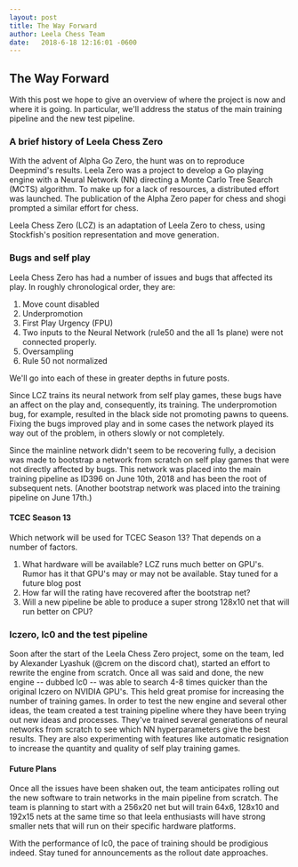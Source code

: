 ```yaml
---
layout: post
title: The Way Forward
author: Leela Chess Team
date:   2018-6-18 12:16:01 -0600
---
```


## The Way Forward

With this post we hope to give an overview of where the project is now and where it is going. In particular, we'll address the status of the main training pipeline and the new test pipeline.

### A brief history of Leela Chess Zero

With the advent of Alpha Go Zero, the hunt was on to reproduce Deepmind's results. Leela Zero was a project to develop a Go playing engine with a Neural Network (NN) directing a Monte Carlo Tree Search (MCTS) algorithm. To make up for a lack of resources, a distributed effort was launched. The publication of the Alpha Zero paper for chess and shogi prompted a similar effort for chess.

Leela Chess Zero (LCZ) is an adaptation of Leela Zero to chess, using Stockfish's position representation and move generation.

### Bugs and self play

Leela Chess Zero has had a number of issues and bugs that affected its play. In roughly chronological order, they are:
<!--more-->

1. Move count disabled
2. Underpromotion
3. First Play Urgency (FPU)
4. Two inputs to the Neural Network (rule50 and the all 1s plane) were not connected properly.
5. Oversampling
6. Rule 50 not normalized

We'll go into each of these in greater depths in future posts.

Since LCZ trains its neural network from self play games, these bugs have an affect on the play and, consequently, its training. The underpromotion bug, for example, resulted in the black side not promoting pawns to queens. Fixing the bugs improved play and in some cases the network played its way out of the problem, in others slowly or not completely.

Since the mainline network didn't seem to be recovering fully, a decision was made to bootstrap a network from scratch on self play games that were not directly affected by bugs. This network was placed into the main training pipeline as ID396 on June 10th, 2018 and has been the root of subsequent nets. (Another bootstrap network was placed into the training pipeline on June 17th.)

#### TCEC Season 13

Which network will be used for TCEC Season 13? That depends on a number of factors.

1. What hardware will be available? LCZ runs much better on GPU's. Rumor has it that GPU's may or may not be available. Stay tuned for a future blog post
2. How far will the rating have recovered after the bootstrap net?
3. Will a new pipeline be able to produce a super strong 128x10 net that will run better on CPU?

### lczero, lc0 and the test pipeline

Soon after the start of the Leela Chess Zero project, some on the team, led by Alexander Lyashuk (@crem on the discord chat), started an effort to rewrite the engine from scratch. Once all was said and done, the new engine -- dubbed lc0 -- was able to search 4-8 times quicker than the original lczero on NVIDIA GPU's. This held great promise for increasing the number of training games. In order to test the new engine and several other ideas, the team created a test training pipeline where they have been trying out new ideas and processes. They've trained several generations of neural networks from scratch to see which NN hyperparameters give the best results. They are also experimenting with features like automatic resignation to increase the quantity and quality of self play training games.

#### Future Plans

Once all the issues have been shaken out, the team anticipates rolling out the new software to train networks in the main pipeline from scratch. The team is planning to start with a 256x20 net but will train 64x6, 128x10 and 192x15 nets at the same time so that leela enthusiasts will have strong smaller nets that will run on their specific hardware platforms.

With the performance of lc0, the pace of training should be prodigious indeed. Stay tuned for announcements as the rollout date approaches.
